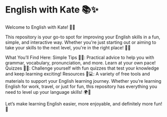 # English with Kate 📚✨
Welcome to English with Kate! 🎉🌟

This repository is your go-to spot for improving your English skills in a fun, simple, and interactive way. Whether you're just starting out or aiming to take your skills to the next level, you're in the right place! 🙌💡

What You’ll Find Here:
Simple Tips 📖💬: Practical advice to help you with grammar, vocabulary, pronunciation, and more. Learn at your own pace!
Quizzes 📝🎯: Challenge yourself with fun quizzes that test your knowledge and keep learning exciting!
Resources 📑💻: A variety of free tools and materials to support your English learning journey.
Whether you’re learning English for work, travel, or just for fun, this repository has everything you need to level up your language skills! 🌍🚀

Let’s make learning English easier, more enjoyable, and definitely more fun! 🎊

